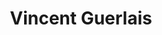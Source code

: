 ---
title: "Vincent Guerlais"
url: /saint-sebastien-sur-loire/vincent-guerlais/
shop: Schokolade
---